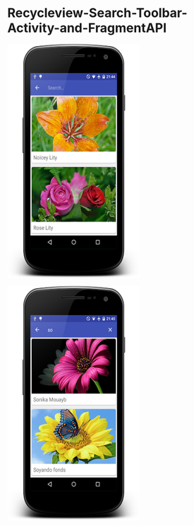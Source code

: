 # Recycleview-Search-Toolbar-Activity-and-FragmentAPI

<img src="https://raw.githubusercontent.com/kotlinkarun/Recycleview-Search-Toolbar-Activity-and-FragmentAPI/master/art/pic1.png"
 data-canonical-src="#" width="300" height="530" />

 <img src="https://raw.githubusercontent.com/kotlinkarun/Recycleview-Search-Toolbar-Activity-and-FragmentAPI/master/art/pic2.png"
 data-canonical-src="#" width="300" height="530" />

